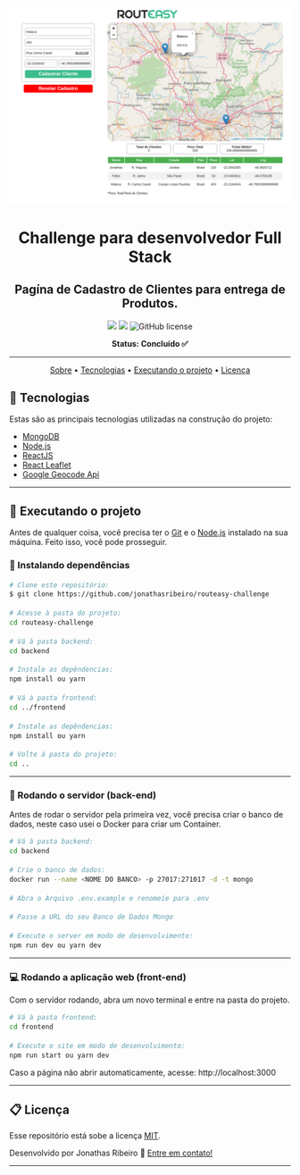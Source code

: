 <!-- banner -->
<h1 align="center">
  <img alt="BannerEcoleta" title="BannerEcoleta" src="./github/Tela.png">
</h1>

<!-- título -->
<h1 align="center">
  Challenge para desenvolvedor Full Stack
</h1>

<!-- descrição -->
<h2 align="center">
  Pagína de Cadastro de Clientes para entrega de Produtos.
</h2>

<p align="center">
  <img src="https://img.shields.io/github/repo-size/jonathasribeiro/routeasy-challenge"/>
  <image src="https://img.shields.io/github/last-commit/jonathasribeiro/routeasy-challenge"/>
  <img alt="GitHub license" src="https://img.shields.io/github/license/jonathasribeiro/routeasy-challenge">
</p>

<!-- status -->
<p align="center"><b>Status: Concluído ✅</b></p>

---

<!-- index -->
<p align="center">
  <a href="#-sobre">Sobre</a> •
  <a href="#-tecnologias">Tecnologias</a> •
  <a href="#-executando-o-projeto">Executando o projeto</a> •
  <a href="#-licença">Licença</a>
</p>

## 🔨 Tecnologias

Estas são as principais tecnologias utilizadas na construção do projeto:

- [MongoDB](https://www.mongodb.com/)
- [Node.js](https://nodejs.org/en/)
- [ReactJS](https://reactjs.org/)
- [React Leaflet](https://react-leaflet.js.org/)
- [Google Geocode Api](https://developers.google.com/maps/documentation/geolocation/overview)

---

## 🚀 Executando o projeto

Antes de qualquer coisa, você precisa ter  o [Git](https://git-scm.com) e o [Node.js](https://nodejs.org/en/) instalado na sua máquina. Feito isso, você pode prosseguir.

### 📂 Instalando dependências

```bash
# Clone este repositório:
$ git clone https://github.com/jonathasribeiro/routeasy-challenge

# Acesse à pasta do projeto:
cd routeasy-challenge

# Vá à pasta backend:
cd backend

# Instale as depêndencias:
npm install ou yarn 

# Vá à pasta frontend:
cd ../frontend

# Instale as depêndencias:
npm install ou yarn 

# Volte à pasta do projeto:
cd ..
```

---

### 💾 Rodando o servidor (back-end)

Antes de rodar o servidor pela primeira vez, você precisa criar o banco de dados, neste caso usei o Docker para criar um Container.

```bash
# Vá à pasta backend:
cd backend

# Crie o banco de dados:
docker run --name <NOME DO BANCO> -p 27017:271017 -d -t mongo

# Abra o Arquivo .env.example e renomeie para .env

# Passe a URL do seu Banco de Dados Mongo

# Execute o server em modo de desenvolvimento:
npm run dev ou yarn dev
```

---

### 💻 Rodando a aplicação web (front-end)

Com o servidor rodando, abra um novo terminal e entre na pasta do projeto.

```bash
# Vá à pasta frontend:
cd frontend

# Execute o site em modo de desenvolvimento:
npm run start ou yarn dev
```
Caso a página não abrir automaticamente, acesse: http://localhost:3000

---


## 📋 Licença

Esse repositório está sobe a licença [MIT](https://github.com/jonathasribeiro/routeasy-challenge/blob/master/LICENSE.md).

Desenvolvido por Jonathas Ribeiro 🚀 [Entre em contato!](https://www.linkedin.com/in/jonathasribeiro151)

---
